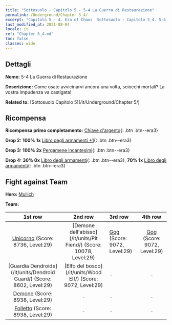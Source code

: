 ```yaml
---
title: "Sottosuolo - Capitolo 5 - 5-4 La Guerra di Restaurazione"
permalink: /Underground/Chapter 5_4/
excerpt: "Capitolo 5 - 4. Era of Chaos  Sottosuolo - Capitolo 5_4. 5-4 La Guerra di Restaurazione"
last_modified_at: 2021-08-04
locale: it
ref: "Chapter 5_4.md"
toc: false
classes: wide
---
```


## Dettagli

 **Nome:** 5-4 La Guerra di Restaurazione

 **Descrizione:** Come osate avvicinarvi ancora una volta, sciocchi mortali? La vostra impudenza va castigata!

 **Related to:** [Sottosuolo Capitolo 5](/it/Underground/Chapter 5/)

## Ricompensa

 **Ricompensa primo completamento:** [Chiave d'argento](/ItemsIT/con_693/){: .btn .btn--era3}

 **Drop 2:** **100% 1x** [Libro degli armamenti +1](/ItemsIT/mat_25/){: .btn .btn--era3}

 **Drop 3:** **100% 2x** [Pergamene incantesimi](/ItemsIT/con_694/){: .btn .btn--era3}

 **Drop 4:** **30% 0x** [Libro degli armamenti](/ItemsIT/mat_18/){: .btn .btn--era3}, **70% 1x** [Libro degli armamenti](/ItemsIT/mat_18/){: .btn .btn--era3}


## Fight against Team
 **Hero:** [Mullich](/it/heroes/Mullich/)

 **Team:**


  | 1st row | 2nd row | 3rd row | 4th row |
  |:----:|:----:|:----|:----:|
  | [Unicorno](/it/units/Unicorn/) (Score: 8736, Level:29)  | [Demone dell'abisso](/it/units/Pit Fiend/) (Score: 10078, Level:29)  | [Gog](/it/units/Gog/) (Score: 9072, Level:29)  | [Gog](/it/units/Gog/) (Score: 9072, Level:29)  |
  | [Guardia Dendroide](/it/units/Dendroid Guard/) (Score: 8602, Level:29)  | [Elfo del bosco](/it/units/Wood Elf/) (Score: 9072, Level:29)  | - | - |
  | [Demone](/it/units/Demon/) (Score: 8938, Level:29)  | - | - | - |
  | [Folletto](/it/units/Imp/) (Score: 8938, Level:29)  | - | - | - |


